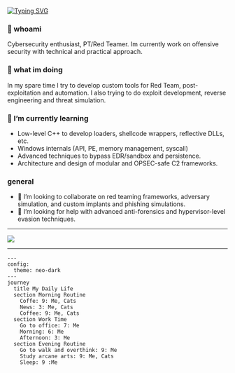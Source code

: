 
[![Typing SVG](https://readme-typing-svg.herokuapp.com?font=Terminess+Nerd+Font+Mono&duration=2000&pause=1000&background=FFFFFF00&vCenter=true&random=true&width=435&lines=hey%2C+it's+antrax!;currently%3A+drinking+coffe;currently%3A+studing+arcane+arts;currently%3A+developing+my+first+meoware)](https://git.io/typing-svg)

### 👤 whoami
Cybersecurity enthusiast, PT/Red Teamer. Im currently work on offensive security with technical and practical approach.

### 💼 what im doing
In my spare time I try to develop custom tools for Red Team, post-exploitation and automation. I also trying to do exploit development, reverse engineering and threat simulation.

### 🌱 I’m currently learning 
- Low-level C++ to develop loaders, shellcode wrappers, reflective DLLs, etc.
- Windows internals (API, PE, memory management, syscall)
- Advanced techniques to bypass EDR/sandbox and persistence.
- Architecture and design of modular and OPSEC-safe C2 frameworks.

### general
- 👯 I’m looking to collaborate on red teaming frameworks, adversary simulation, and custom implants and phishing simulations.
- 🤔 I’m looking for help with advanced anti-forensics and hypervisor-level evasion techniques.

---

  [![](https://skillicons.dev/icons?i=python,c,cpp,js,bash,visualstudio,vscode,ubuntu,windows,github,docker)](https://skillicons.dev)

---

```mermaid
---
config:
  theme: neo-dark
---
journey
  title My Daily Life
  section Morning Routine
    Coffe: 9: Me, Cats
    News: 3: Me, Cats
    Coffee: 9: Me, Cats
  section Work Time
    Go to office: 7: Me
    Morning: 6: Me
    Afternoon: 3: Me
  section Evening Routine
    Go to walk and overthink: 9: Me
    Study arcane arts: 9: Me, Cats
    Sleep: 9 :Me
```

<!--
**axel-delnegro/axel-delnegro** is a ✨ _special_ ✨ repository because its `README.md` (this file) appears on your GitHub profile.

Here are some ideas to get you started:

- 🔭 I’m currently working on ...
- 🌱 I’m currently learning ...
- 👯 I’m looking to collaborate on ...
- 🤔 I’m looking for help with ...
- 💬 Ask me about ...
- 📫 How to reach me: ...
- 😄 Pronouns: ...
- ⚡ Fun fact: ...
-->
